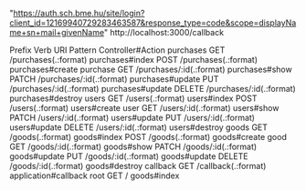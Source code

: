 "https://auth.sch.bme.hu/site/login?client_id=12169940729283463587&response_type=code&scope=displayName+sn+mail+givenName" 
http://localhost:3000/callback

   Prefix Verb   URI Pattern                                                                              Controller#Action
purchases GET    /purchases(.:format)                                                                     purchases#index
          POST   /purchases(.:format)                                                                     purchases#create
 purchase GET    /purchases/:id(.:format)                                                                 purchases#show
          PATCH  /purchases/:id(.:format)                                                                 purchases#update
          PUT    /purchases/:id(.:format)                                                                 purchases#update
          DELETE /purchases/:id(.:format)                                                                 purchases#destroy
    users GET    /users(.:format)                                                                         users#index
          POST   /users(.:format)                                                                         users#create
     user GET    /users/:id(.:format)                                                                     users#show
          PATCH  /users/:id(.:format)                                                                     users#update
          PUT    /users/:id(.:format)                                                                     users#update
          DELETE /users/:id(.:format)                                                                     users#destroy
    goods GET    /goods(.:format)                                                                         goods#index
          POST   /goods(.:format)                                                                         goods#create
     good GET    /goods/:id(.:format)                                                                     goods#show
          PATCH  /goods/:id(.:format)                                                                     goods#update
          PUT    /goods/:id(.:format)                                                                     goods#update
          DELETE /goods/:id(.:format)                                                                     goods#destroy
 callback GET    /callback(.:format)                                                                      application#callback
     root GET    /                                                                                        goods#index
